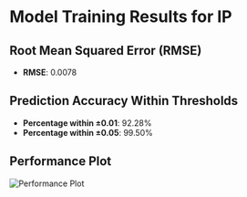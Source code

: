 # Model Training Results for IP

## Root Mean Squared Error (RMSE)
- **RMSE**: 0.0078

## Prediction Accuracy Within Thresholds
- **Percentage within ±0.01**: 92.28%
- **Percentage within ±0.05**: 99.50%

## Performance Plot
![Performance Plot](../imgs/IP.png)
